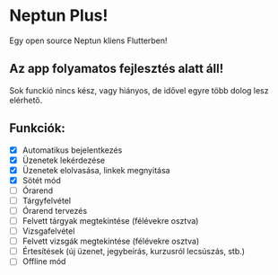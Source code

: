 # Neptun Plus!

Egy open source Neptun kliens Flutterben!

## Az app folyamatos fejlesztés alatt áll!

Sok funckió nincs kész, vagy hiányos, de idővel egyre több dolog lesz elérhető.

## Funkciók:

- [x] Automatikus bejelentkezés
- [x] Üzenetek lekérdezése
- [x] Üzenetek elolvasása, linkek megnyitása
- [x] Sötét mód
- [ ] Órarend
- [ ] Tárgyfelvétel
- [ ] Órarend tervezés
- [ ] Felvett tárgyak megtekintése (félévekre osztva)
- [ ] Vizsgafelvétel
- [ ] Felvett vizsgák megtekintése (félévekre osztva)
- [ ] Értesítések (új üzenet, jegybeírás, kurzusról lecsúszás, stb.)
- [ ] Offline mód
